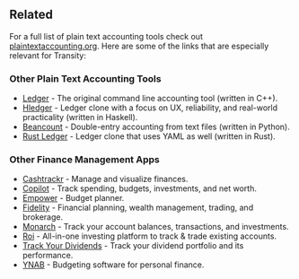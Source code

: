 ## Related

For a full list of plain text accounting tools check out
[plaintextaccounting.org](https://plaintextaccounting.org).
Here are some of the links
that are especially relevant for Transity:


### Other Plain Text Accounting Tools

- [Ledger] - The original command line accounting tool (written in C++).
- [Hledger] - Ledger clone with a focus on UX, reliability,
    and real-world practicality (written in Haskell).
- [Beancount] - Double-entry accounting from text files (written in Python).
- [Rust Ledger] - Ledger clone that uses YAML as well (written in Rust).

[Beancount]: https://beancount.github.io
[Hledger]: https://hledger.org
[Ledger]: https://ledger-cli.org
[Rust Ledger]: https://github.com/ebcrowder/rust_ledger


### Other Finance Management Apps

- [Cashtrackr] - Manage and visualize finances.
- [Copilot] - Track spending, budgets, investments, and net worth.
- [Empower] - Budget planner.
- [Fidelity] - Financial planning, wealth management, trading, and brokerage.
- [Monarch] - Track your account balances, transactions, and investments.
- [Roi] - All-in-one investing platform to track & trade existing accounts.
- [Track Your Dividends] - Track your dividend portfolio and its performance.
- [YNAB] - Budgeting software for personal finance.

[Cashtrackr]: https://cashtrackr.app/
[Copilot]: https://copilot.money/
[Empower]: https://empower.me/
[Fidelity]: https://www.fidelity.com/
[Monarch]: https://www.monarchmoney.com/
[Roi]: https://getroi.app/
[Track Your Dividends]: https://trackyourdividends.com/
[YNAB]: https://www.ynab.com/
